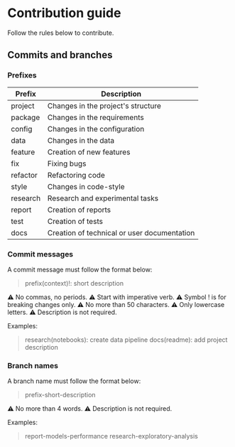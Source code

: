 # Contribution guide

Follow the rules below to contribute.

## Commits and branches

### Prefixes

| Prefix | Description |
|--|--|
| project | Changes in the project's structure |
| package | Changes in the requirements |
| config | Changes in the configuration |
| data | Changes in the data |
| feature | Creation of new features |
| fix | Fixing bugs |
| refactor | Refactoring code |
| style | Changes in code-style |
| research | Research and experimental tasks |
| report | Creation of reports |
| test | Creation of tests |
| docs | Creation of technical or user documentation |

### Commit messages
A commit message must follow the format below:

> prefix(context)!: short description

:warning: No commas, no periods.
:warning: Start with imperative verb.
:warning: Symbol ! is for breaking changes only.
:warning: No more than 50 characters.
:warning: Only lowercase letters.
:warning: Description is not required.

Examples:

> research(notebooks): create data pipeline
> docs(readme): add project description

### Branch names
A branch name must follow the format below:

> prefix-short-description

:warning: No more than 4 words.
:warning: Description is not required.

Examples:

> report-models-performance
> research-exploratory-analysis
